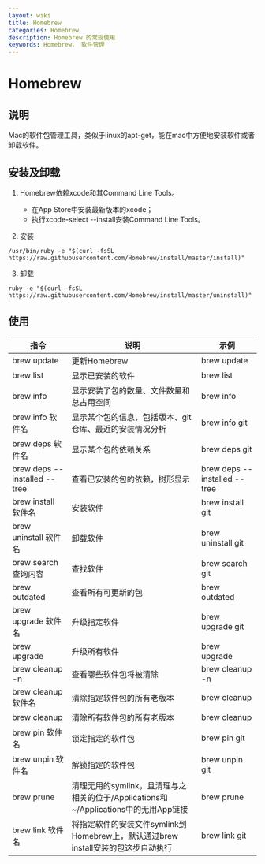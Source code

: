 ```yaml
---
layout: wiki
title: Homebrew
categories: Homebrew
description: Homebrew 的常规使用
keywords: Homebrew， 软件管理
---
```


# Homebrew

## 说明

Mac的软件包管理工具，类似于linux的apt-get，能在mac中方便地安装软件或者卸载软件。

## 安装及卸载

1. Homebrew依赖xcode和其Command Line Tools。

    - 在App Store中安装最新版本的xcode；
    - 执行xcode-select --install安装Command Line Tools。

2. 安装

```shell
/usr/bin/ruby -e "$(curl -fsSL https://raw.githubusercontent.com/Homebrew/install/master/install)"
```

3. 卸载

```shell
ruby -e "$(curl -fsSL https://raw.githubusercontent.com/Homebrew/install/master/uninstall)"
```

## 使用

|指令|说明|示例|
|---|----|---|
|brew update|更新Homebrew|brew update|
|brew list|显示已安装的软件|brew list|
|brew info|显示安装了包的数量、文件数量和总占用空间|brew info|
|brew info 软件名|显示某个包的信息，包括版本、git仓库、最近的安装情况分析|brew info git|
|brew deps 软件名|显示某个包的依赖关系|brew deps git|
|brew deps --installed --tree|查看已安装的包的依赖，树形显示|brew deps --installed --tree|
|brew install 软件名|安装软件|brew install git|
|brew uninstall 软件名|卸载软件|brew uninstall git|
|brew search 查询内容|查找软件|brew search git|
|brew outdated|查看所有可更新的包|brew outdated|
|brew upgrade 软件名|升级指定软件|brew upgrade git|
|brew upgrade|升级所有软件|brew upgrade|
|brew cleanup -n|查看哪些软件包将被清除|brew cleanup -n|
|brew cleanup 软件名|清除指定软件包的所有老版本|brew cleanup|
|brew cleanup|清除所有软件包的所有老版本|brew cleanup|
|brew pin 软件名|锁定指定的软件包|brew pin git|
|brew unpin 软件名|解锁指定的软件包|brew unpin git|
|brew prune|清理无用的symlink，且清理与之相关的位于/Applications和~/Applications中的无用App链接|brew prune|
|brew link 软件名|将指定软件的安装文件symlink到Homebrew上，默认通过brew install安装的包这步自动执行|brew link git|
